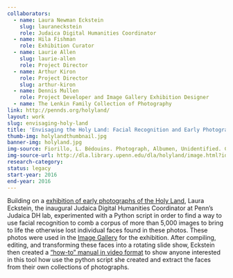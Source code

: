 ```yaml
---
collaborators: 
  - name: Laura Newman Eckstein
    slug: lauraneckstein
    role: Judaica Digital Humanities Coordinator
  - name: Hila Fishman
    role: Exhibition Curator
  - name: Laurie Allen
    slug: laurie-allen
    role: Project Director
  - name: Arthur Kiron 
    role: Project Director
    slug: arthur-kiron 
  - name: Dennis Mullen
    role: Project Developer and Image Gallery Exhibition Designer
  - name: The Lenkin Family Collection of Photography
link: http://pennds.org/holyland/
layout: work
slug: envisaging-holy-land
title: 'Envisaging the Holy Land: Facial Recognition and Early Photography'
thumb-img: holylandthumbnail.jpg
banner-img: holyland.jpg
img-source: Fiorillo, L. Bédouins. Photograph, Albumen, Unidentified. CAJS Image Collection XT FIO 2717 XT80 The Lenkin Family Collection of Photography, University of Pennsylvania Libraries.
img-source-url: http://dla.library.upenn.edu/dla/holyland/image.html?id=HOLYLAND_lenkin_2717&
research-category: 
status: legacy
start-year: 2016
end-year: 2016
---
```


Building on a [exhibition of early photographs of the Holy Land](http://sceti.library.upenn.edu/LenkinHolyLandPhotos/), Laura Eckstein, the inaugural Judaica Digital Humanities Coordinator at Penn’s Judaica DH lab, experimented with a Python script in order to find a way to use facial recognition to comb a corpus of more than 5,000 images to bring to life the otherwise lost individual faces found in these photos. These photos were used in the [Image Gallery](http://sceti.library.upenn.edu/LenkinHolyLandPhotos/) for the exhibition. After compiling, editing, and transforming these faces into a rotating slide show, Eckstein then created a [“how-to” manual in video format](https://www.youtube.com/watch?v=DKcOY5z6EP0) to show anyone interested in this tool how use the python script she created and extract the faces from their own collections of photographs.